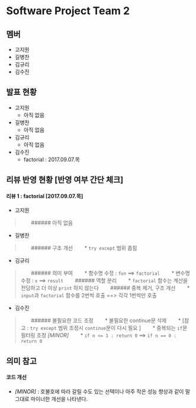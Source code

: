 Software Project Team 2
===========================

멤버
---------
* 고지원
* 길병찬
* 김규리
* 김수진



발표 현황
-----------
* 고지원
	* 아직 없음
* 길병찬
	* 아직 없음
* 김규리
	* 아직 없음
* 김수진
	* factorial  :  2017.09.07.목



리뷰 반영 현황 [반영 여부 간단 체크]
-----------------------------------
#### 리뷰 1  :  factorial [2017.09.07.목]

* 고지원 
>&nbsp;&nbsp;&nbsp;&nbsp;&nbsp;&nbsp; ###### 아직 없음
* 길병찬
>&nbsp;&nbsp;&nbsp;&nbsp;&nbsp;&nbsp; ###### 구조 개선
>&nbsp;&nbsp;&nbsp;&nbsp;&nbsp;&nbsp; * `try except` 범위 좁힘
* 김규리
>&nbsp;&nbsp;&nbsp;&nbsp;&nbsp;&nbsp; ###### 의미 부여
>&nbsp;&nbsp;&nbsp;&nbsp;&nbsp;&nbsp; * 함수명 수정 : `fun` ==> `factorial`
>&nbsp;&nbsp;&nbsp;&nbsp;&nbsp;&nbsp; * 변수명 수정 : `x` ==> `result`
>&nbsp;&nbsp;&nbsp;&nbsp;&nbsp;&nbsp; ###### 역할 분리
>&nbsp;&nbsp;&nbsp;&nbsp;&nbsp;&nbsp; * `factorial` 함수는 계산을 전담하고 더 이상 `print` 하지 않는다
>&nbsp;&nbsp;&nbsp;&nbsp;&nbsp;&nbsp; ###### 중복 제거, 구조 개선
>&nbsp;&nbsp;&nbsp;&nbsp;&nbsp;&nbsp; * `input`과 `factorial` 함수를 2번씩 호출  ==>  각각 1번씩만 호출 
* 김수진
>&nbsp;&nbsp;&nbsp;&nbsp;&nbsp;&nbsp; ###### 불필요한 코드 조정
>&nbsp;&nbsp;&nbsp;&nbsp;&nbsp;&nbsp; * 불필요한 continue문 삭제 
>&nbsp;&nbsp;&nbsp;&nbsp;&nbsp;&nbsp; 	* [참고 : `try except` 범위 조정시 `continue`문이 다시 필요 ]
>&nbsp;&nbsp;&nbsp;&nbsp;&nbsp;&nbsp; * 중복되는 `if`문 필터링 조정 *[MINOR]* 
>&nbsp;&nbsp;&nbsp;&nbsp;&nbsp;&nbsp; 	* `if n <= 1 : return 0`  ==>  `if n == 0 : return 0`



의미 참고
-----------

#### 코드 개선
* *[MINOR]*  :  호불호에 따라 갈릴 수도 있는 선택이나 아주 작은 성능 향상과 같이 말 그대로 마이너한 개선을 나타낸다. 
 

